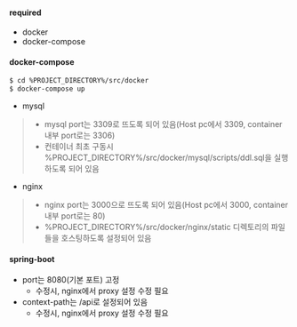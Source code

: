 #### required
* docker
* docker-compose

#### docker-compose
```bash
$ cd %PROJECT_DIRECTORY%/src/docker
$ docker-compose up
```

- mysql
> - mysql port는 3309로 뜨도록 되어 있음(Host pc에서 3309, container 내부 port로는 3306) 
> - 컨테이너 최초 구동시 %PROJECT_DIRECTORY%/src/docker/mysql/scripts/ddl.sql을 실행하도록 되어 있음

- nginx
> - nginx port는 3000으로 뜨도록 되어 있음(Host pc에서 3000, container 내부 port로는 80)
> - %PROJECT_DIRECTORY%/src/docker/nginx/static 디렉토리의 파일들을 호스팅하도록 설정되어 있음

#### spring-boot
- port는 8080(기본 포트) 고정
  - 수정시, nginx에서 proxy 설정 수정 필요
- context-path는 /api로 설정되어 있음
  - 수정시, nginx에서 proxy 설정 수정 필요
